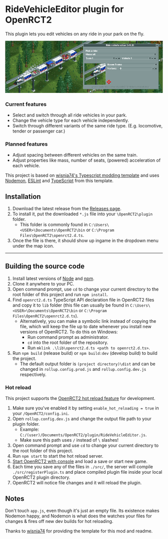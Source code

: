 # RideVehicleEditor plugin for OpenRCT2

This plugin lets you edit vehicles on any ride in your park on the fly.

![Monorail with changes vehicles](img/monorail.png)

### Current features
- Select and switch through all ride vehicles in your park.
- Change the vehicle type for each vehicle independently.
- Switch through different variants of the same ride type. (E.g. locomotive, tender or passenger car.)

### Planned features
- Adjust spacing between different vehicles on the same train.
- Adjust properties like mass, number of seats, (powered) acceleration of each vehicle.

This project is based on [wisnia74's Typescript modding template](https://github.com/wisnia74/openrct2-typescript-mod-template) and uses [Nodemon](https://nodemon.io/), [ESLint](https://eslint.org/) and [TypeScript](https://www.typescriptlang.org/) from this template.

## Installation

1. Download the latest release from the [Releases page](https://github.com/Basssiiie/OpenRCT2-RideVehicleEditor/releases).
2. To install it, put the downloaded `*.js` file into your `\OpenRCT2\plugin` folder. 
    - This folder is commonly found in `C:\Users\<USER>\Documents\OpenRCT2\bin` or `C:\Program Files\OpenRCT2\openrct2.d.ts`. 
3. Once the file is there, it should show up ingame in the dropdown menu under the map icon.

---

## Building the source code

1. Install latest versions of [Node](https://nodejs.org/en/) and [npm](https://www.npmjs.com/get-npm).
2. Clone it anywhere to your PC.
3. Open command prompt, use `cd` to change your current directory to the root folder of this project and run `npm install`.
4. Find `openrct2.d.ts` TypeScript API declaration file in OpenRCT2 files and copy it to `lib` folder (this file can usually be found in `C:\Users\<USER>\Documents\OpenRCT2\bin` or `C:\Program Files\OpenRCT2\openrct2.d.ts`).
    - Alternatively, you can make a symbolic link instead of copying the file, which will keep the file up to date whenever you install new versions of OpenRCT2. To do this on Windows:
      - Run command prompt as administrator.
      - `cd` into the root folder of the repository.
      - Run `mklink .\lib\openrct2.d.ts <path to openrct2.d.ts>`.
5. Run `npm build` (release build) or `npm build:dev` (develop build) to build the project.
    - The default output folder is `(project directory)\dist` and can be changed in `rollup.config.prod.js` and `rollup.config.dev.js` respectively.

### Hot reload

This project supports the [OpenRCT2 hot reload feature](https://github.com/OpenRCT2/OpenRCT2/blob/master/distribution/scripting.md#writing-scripts) for development.

1. Make sure you've enabled it by setting `enable_hot_reloading = true` in your `/OpenRCT2/config.ini`.
2. Open `rollup.config.dev.js` and change the output file path to your plugin folder. 
    - Example: `C:/(user)/Documents/OpenRCT2/plugin/RideVehicleEditor.js`.
    - Make sure this path uses `/` instead of `\` slashes!
3. Open command prompt and use `cd` to change your current directory to the root folder of this project.
4. Run `npm start` to start the hot reload server.
5. [Start OpenRCT2 with console](https://github.com/OpenRCT2/OpenRCT2/blob/master/distribution/scripting.md#writing-scripts) and load a save or start new game.
6. Each time you save any of the files in `./src/`, the server will compile `./src/registerPlugin.ts` and place compiled plugin file inside your local OpenRCT2 plugin directory.
7. OpenRCT2 will notice file changes and it will reload the plugin.

## Notes

Don't touch `app.js`, even though it's just an empty file. Its existence makes Nodemon happy, and Nodemon is what does the watches your files for changes & fires off new dev builds for hot reloading.

Thanks to [wisnia74](https://github.com/wisnia74/openrct2-typescript-mod-template) for providing the template for this mod and readme.
